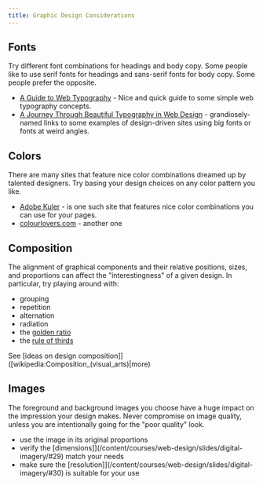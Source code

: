 ```yaml
---
title: Graphic Design Considerations
---
```


## Fonts

Try different font combinations for headings and body copy. Some people like to use serif fonts for headings and sans-serif fonts for body copy. Some people prefer the opposite.

- [A Guide to Web Typography](http://ilovetypography.com/2008/02/28/a-guide-to-web-typography/) - Nice and quick guide to some simple web typography concepts.
- [A Journey Through Beautiful Typography in Web Design](http://www.smashingmagazine.com/2013/08/06/beautiful-typography-web-design/) - grandiosely-named links to some examples of design-driven sites using big fonts or fonts at weird angles.

## Colors

There are many sites that feature nice color combinations dreamed up by talented designers. Try basing your design choices on any color pattern you like.

- [Adobe Kuler](https://kuler.adobe.com/explore/newest/) - is one such site that features nice color combinations you can use for your pages.
- [colourlovers.com](http://colourlovers.com) - another one

## Composition

The alignment of graphical components and their relative positions, sizes, and proportions can affect the "interestingness" of a given design. In particular, try playing around with:

- grouping
- repetition
- alternation
- radiation
- the [golden ratio](https://en.wikipedia.org/wiki/Golden_ratio#Design)
- the [rule of thirds](https://en.wikipedia.org/wiki/Rule_of_thirds)

See [ideas on design composition]]([wikipedia:Composition\_(visual_arts)|more)

## Images

The foreground and background images you choose have a huge impact on the impression your design makes. Never compromise on image quality, unless you are intentionally going for the "poor quality" look.

- use the image in its original proportions
- verify the [dimensions]](/content/courses/web-design/slides/digital-imagery/#29) match your needs
- make sure the [resolution]](/content/courses/web-design/slides/digital-imagery/#30) is suitable for your use
